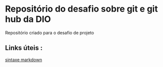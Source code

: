 # Repositório do desafio sobre git e git hub da DIO 
Repositório criado para o desafio de projeto 

## Links úteis : 
[ sintaxe markdown ](https://web.dio.me/lab/criando-seu-primeiro-repositorio-no-github-para-compartilhar-seu-progresso/learning/e714fb1c-4990-4c47-99a5-d97703e40b4d)
